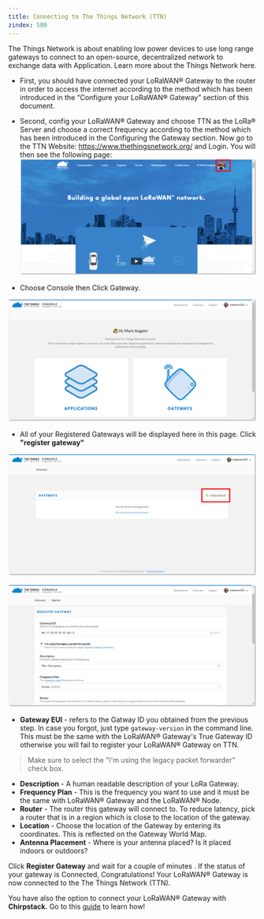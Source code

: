 ```yaml
---
title: Connecting to The Things Network (TTN)
zindex: 500
---
```


The Things Network is about enabling low power devices to use long range gateways to connect to an open-source, decentralized network to exchange data with Application. Learn more about the Things Network here.

* First, you should have connected your LoRaWAN® Gateway to the router in order to access the internet according to the method which has been introduced in the “Configure your LoRaWAN® Gateway” section of this document.
* Second, config your LoRaWAN® Gateway and choose TTN as the LoRa® Server and choose a correct frequency according to the method which has been introduced in the Configuring the Gateway section.
Now go to the TTN Website: https://www.thethingsnetwork.org/ and Login. You will then see the following page:
![Figure 1: The Things Network Home Page](images/ttn-index.png)

* Choose Console then Click Gateway.

![Figure 2: The Things Network Console Page](images/console.png)

* All of your Registered Gateways will be displayed here in this page. Click **"register gateway"**

![Figure 3: Adding a Gateway to TTN](images/gateway-add.png)

![Figure 4: Registering your Gateway](images/register-gateway.png)
* **Gateway EUI** - refers to the Gatway ID you obtained from the previous step. In case you forgot, just type `gateway-version` in the command line. This must be the same with the LoRaWAN® Gateway's True Gateway ID otherwise you will fail to register your LoRaWAN® Gateway on TTN.
> Make sure to select the "I'm using the legacy packet forwarder" check box.
* **Description** - A human readable description of your LoRa Gateway.
* **Frequency Plan** - This is the frequency you want to use and it must be the same with LoRaWAN® Gateway and the LoRaWAN® Node.
* **Router** - The router this gateway will connect to. To reduce latency, pick a router that is in a region which is close to the location of the gateway.
* **Location** - Choose the location of the Gateway by entering its coordinates. This is reflected on the Gateway World Map.
* **Antenna Placement** - Where is your antenna placed? Is it placed indoors or outdoors?

Click **Register Gateway** and wait for a couple of minutes . If the status of your gateway is Connected, Congratulations! Your LoRaWAN® Gateway is now connected to the The Things Network (TTN).

You have also the option to connect your LoRaWAN® Gateway with **Chirpstack.** Go to this [guide](https://doc.rakwireless.com/rak2245-pi-hat-edition---lorawan----gateway-concentrator-module/connect-the-lora-gateway-with-chirpstack) to learn how!